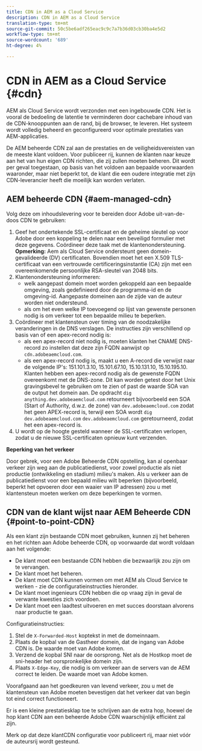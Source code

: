 ```yaml
---
title: CDN in AEM as a Cloud Service
description: CDN in AEM as a Cloud Service
translation-type: tm+mt
source-git-commit: 50c5be6adf265eac9c9c7a7b36d03cb30ba4e5d2
workflow-type: tm+mt
source-wordcount: '689'
ht-degree: 4%

---
```



# CDN in AEM as a Cloud Service {#cdn}

AEM als Cloud Service wordt verzonden met een ingebouwde CDN. Het is vooral de bedoeling de latentie te verminderen door cachebare inhoud van de CDN-knooppunten aan de rand, bij de browser, te leveren. Het systeem wordt volledig beheerd en geconfigureerd voor optimale prestaties van AEM-applicaties.

De AEM beheerde CDN zal aan de prestaties en de veiligheidsvereisten van de meeste klant voldoen. Voor publiceer rij, kunnen de klanten naar keuze aan het van hun eigen CDN richten, die zij zullen moeten beheren. Dit wordt per geval toegestaan, op basis van het voldoen aan bepaalde voorwaarden waaronder, maar niet beperkt tot, de klant die een oudere integratie met zijn CDN-leverancier heeft die moeilijk kan worden verlaten.

## AEM beheerde CDN  {#aem-managed-cdn}

Volg deze om inhoudslevering voor te bereiden door Adobe uit-van-de-doos CDN te gebruiken:

1. Geef het ondertekende SSL-certificaat en de geheime sleutel op voor Adobe door een koppeling te delen naar een beveiligd formulier met deze gegevens. Coördineer deze taak met de klantenondersteuning.
   **Opmerking:** Aem als Cloud Service ondersteunt geen domein-gevalideerde (DV) certificaten. Bovendien moet het een X.509 TLS-certificaat van een vertrouwde certificeringsinstantie (CA) zijn met een overeenkomende persoonlijke RSA-sleutel van 2048 bits.
1. Klantenondersteuning informeren:
   * welk aangepast domein moet worden gekoppeld aan een bepaalde omgeving, zoals gedefinieerd door de programma-id en de omgeving-id. Aangepaste domeinen aan de zijde van de auteur worden niet ondersteund.
   * als om het even welke IP toevoegend op lijst van gewenste personen nodig is om verkeer tot een bepaalde milieu te beperken.
1. Coördineer met klantensteun over timing van de noodzakelijke veranderingen in de DNS verslagen. De instructies zijn verschillend op basis van of een apex-record nodig is:
   * als een apex-record niet nodig is, moeten klanten het CNAME DNS-record zo instellen dat deze zijn FQDN aanwijst op `cdn.adobeaemcloud.com`.
   * als een apex-record nodig is, maakt u een A-record die verwijst naar de volgende IP&#39;s: 151.101.3.10, 15.101.67.10, 15.10.131.10, 15.10.195.10. Klanten hebben een apex-record nodig als de gewenste FQDN overeenkomt met de DNS-zone. Dit kan worden getest door het Unix gravingsbevel te gebruiken om te zien of past de waarde SOA van de output het domein aan. De opdracht `dig anything.dev.adobeaemcloud.com` retourneert bijvoorbeeld een SOA (Start of Authority, d.w.z. de zone) van `dev.adobeaemcloud.com` zodat het geen APEX-record is, terwijl een SOA wordt `dig dev.adobeaemcloud.com` `dev.adobeaemcloud.com` geretourneerd, zodat het een apex-record is.
1. U wordt op de hoogte gesteld wanneer de SSL-certificaten verlopen, zodat u de nieuwe SSL-certificaten opnieuw kunt verzenden.

**Beperking van het verkeer**

Door gebrek, voor een Adobe Beheerde CDN opstelling, kan al openbaar verkeer zijn weg aan de publicatiedienst, voor zowel productie als niet productie (ontwikkeling en stadium) milieu&#39;s maken. Als u verkeer aan de publicatiedienst voor een bepaald milieu wilt beperken (bijvoorbeeld, beperkt het opvoeren door een waaier van IP adressen) zou u met klantensteun moeten werken om deze beperkingen te vormen.

## CDN van de klant wijst naar AEM Beheerde CDN {#point-to-point-CDN}

Als een klant zijn bestaande CDN moet gebruiken, kunnen zij het beheren en het richten aan Adobe beheerde CDN, op voorwaarde dat wordt voldaan aan het volgende:

* De klant moet een bestaande CDN hebben die bezwaarlijk zou zijn om te vervangen.
* De klant moet het beheren.
* De klant moet CDN kunnen vormen om met AEM als Cloud Service te werken - zie de configuratieinstructies hieronder.
* De klant moet ingenieurs CDN hebben die op vraag zijn in geval de verwante kwesties zich voordoen.
* De klant moet een laadtest uitvoeren en met succes doorstaan alvorens naar productie te gaan.

Configuratieinstructies:

1. Stel de `X-Forwarded-Host` koptekst in met de domeinnaam.
1. Plaats de kopbal van de Gastheer domein, dat de ingang van Adobe CDN is. De waarde moet van Adobe komen.
1. Verzend de kopbal SNI naar de oorsprong. Net als de Hostkop moet de sni-header het oorspronkelijke domein zijn.
1. Plaats `X-Edge-Key`, die nodig is om verkeer aan de servers van de AEM correct te leiden. De waarde moet van Adobe komen.

Voorafgaand aan het goedkeuren van levend verkeer, zou u met de klantensteun van Adobe moeten bevestigen dat het verkeer dat van begin tot eind correct functioneert.

Er is een kleine prestatiesklap toe te schrijven aan de extra hop, hoewel de hop klant CDN aan een beheerde Adobe CDN waarschijnlijk efficiënt zal zijn.

Merk op dat deze klantCDN configuratie voor publiceert rij, maar niet vóór de auteursrij wordt gesteund.
